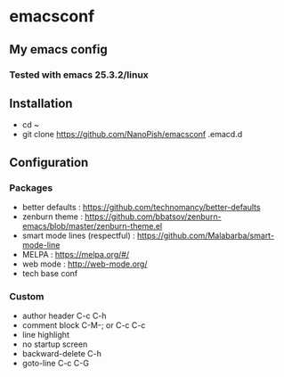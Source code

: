 # emacsconf

## My emacs config

### Tested with emacs 25.3.2/linux

## Installation

* cd ~
* git clone https://github.com/NanoPish/emacsconf .emacd.d

## Configuration

### Packages

* better defaults : https://github.com/technomancy/better-defaults
* zenburn theme : https://github.com/bbatsov/zenburn-emacs/blob/master/zenburn-theme.el
* smart mode lines (respectful) : https://github.com/Malabarba/smart-mode-line
* MELPA : https://melpa.org/#/
* web mode : http://web-mode.org/
* tech base conf

### Custom

* author header C-c C-h
* comment block C-M-; or C-c C-c
* line highlight
* no startup screen
* backward-delete C-h
* goto-line C-c C-G

